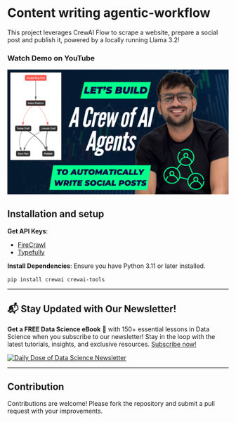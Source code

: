 
# Content writing agentic-workflow

This project leverages CrewAI Flow to scrape a website, prepare a social post and publish it, powered by a locally running Llama 3.2!

### Watch Demo on YouTube
[![Watch Demo on YouTube](https://raw.githubusercontent.com/patchy631/ai-engineering-hub/main/content_planner_flow/resources/thumbnail.png)](https://www.youtube.com/watch?v=Nor6vNl1NPo)


## Installation and setup

**Get API Keys**:
   - [FireCrawl](https://docs.firecrawl.dev/introduction)
   - [Typefully](https://support.typefully.com/en/articles/8718287-typefully-api)


**Install Dependencies**:
   Ensure you have Python 3.11 or later installed.
   ```bash
   pip install crewai crewai-tools
   ```

---

## 📬 Stay Updated with Our Newsletter!
**Get a FREE Data Science eBook** 📖 with 150+ essential lessons in Data Science when you subscribe to our newsletter! Stay in the loop with the latest tutorials, insights, and exclusive resources. [Subscribe now!](https://join.dailydoseofds.com)

[![Daily Dose of Data Science Newsletter](https://github.com/patchy631/ai-engineering/blob/main/resources/join_ddods.png)](https://join.dailydoseofds.com)

---

## Contribution

Contributions are welcome! Please fork the repository and submit a pull request with your improvements.
